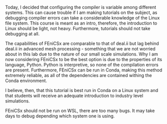 Today, I decided that configuring the compiler is variable among different systems. This can cause trouble if I am making tutorials on the subject, as debugging compiler errors can take a considerable knowledge of the Linux file system. This course is meant as an intro, therefore, the introduction to Linux should be light, not heavy. Furthermore, tutorials should not take debugging at all. 

The capabilities of FEniCSx are comparable to that of deal.ii but lag behind deal.ii in advanced mesh processing - something that we are not worried about in this lab due to the nature of our small scale simulations. Why I am now considering FEniCSx to be the best option is due to the properties of its language, Python. Python is interpretive, so none of the compilation errors are present. Furthermore, FEniCSx can be run in Conda, making this method extremely reliable, as all of the dependencies are contained withing the Conda environment.

I believe, then, that this tutorial is best run in Conda on a Linux system and that students will receive an adequate introduction to industry level simulations.

FEniCSx should not be run on WSL, there are too many bugs. It may take days to debug depending which system one is using.